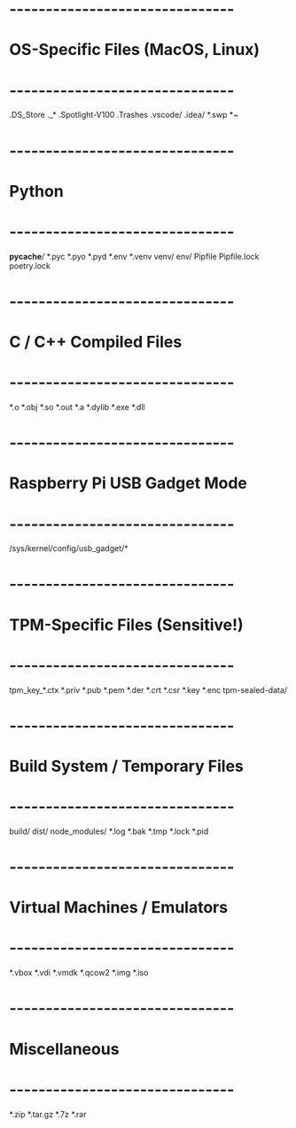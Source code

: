 # -------------------------------
# OS-Specific Files (MacOS, Linux)
# -------------------------------
.DS_Store
._*
.Spotlight-V100
.Trashes
.vscode/
.idea/
*.swp
*~

# -------------------------------
# Python
# -------------------------------
__pycache__/
*.pyc
*.pyo
*.pyd
*.env
*.venv
venv/
env/
Pipfile
Pipfile.lock
poetry.lock

# -------------------------------
# C / C++ Compiled Files
# -------------------------------
*.o
*.obj
*.so
*.out
*.a
*.dylib
*.exe
*.dll

# -------------------------------
# Raspberry Pi USB Gadget Mode
# -------------------------------
/sys/kernel/config/usb_gadget/*

# -------------------------------
# TPM-Specific Files (Sensitive!)
# -------------------------------
tpm_key_*.ctx
*.priv
*.pub
*.pem
*.der
*.crt
*.csr
*.key
*.enc
tpm-sealed-data/

# -------------------------------
# Build System / Temporary Files
# -------------------------------
build/
dist/
node_modules/
*.log
*.bak
*.tmp
*.lock
*.pid

# -------------------------------
# Virtual Machines / Emulators
# -------------------------------
*.vbox
*.vdi
*.vmdk
*.qcow2
*.img
*.iso

# -------------------------------
# Miscellaneous
# -------------------------------
*.zip
*.tar.gz
*.7z
*.rar

